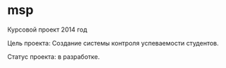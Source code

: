 msp
===

Курсовой проект 2014 год

Цель проекта: Создание системы контроля успеваемости студентов.

Статус проекта: в разработке.
